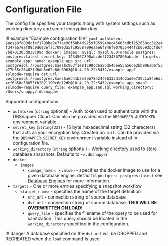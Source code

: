 # Configuration File

The config file specifies your targets along with system settings such as working directory and secret encryption key.

!!! example "Example configuration file"
    ```yaml
    authtoken: $aes$8fc00dcfef1798be9e77ac90f58b4d9259f059940ec45603cdbf252650cc322e4f347aa7eaf88c9d693efac709e3a5fc9568799eaae6f846f907055444fcb0593bcfd647bd701303d038c99c
    docker:
      images:
        mysql: mysql:8.0-oracle
        postgres: postgres:latest
    secret_key: 1234567890abcdef1234567890abcdef
    targets:
      example_app:
        name: example_app
        src_url: postgresql://postgres:$aes$c953f1e81c98cd6a5bd546ee53a56de2bb906ab6f53477b35c264021d6db6e62e68c6963@10.4.20.22:5432/example_app?sslmode=require
        dst_url: postgresql://postgres:$aes$a6b41b3e2eb78a24f66333d14d2ad0e739c1a84e6dc4cf6b58c30655fb2021190c6c12db@10.4.20.22:5432/example_app_snap?sslmode=require
        query_file: example_app.san.sql
    working_directory: /Users/snappy/.dbsnapper    
    ```

Supported configurations

- `authtoken` (`string` optional) - Auth token used to authenticate with the DBSnapper Cloud. Can also be provided via the `DBSNAPPER_AUTHTOKEN` environment variable..
- `secret_key` (`string[32]`) - 16 byte hexadecimal string (32 characters) that acts as your encryption key. Created on `init`. Can be provided via the `DBSNAPPER_SECRET_KEY` environment variable instead of in configuration file.
- `working_directory` (`string` optional) - Working directory used to store database snapshots. Defaults to `~/.dbsnapper` 
- `docker`
    - `images`
        - `<image_name>: <value>` - specifies the docker image to use for a given database engine. default is `postgres: postgres:latest` see [Database Engines](/database-engines/introduction) for more information.
- `targets` - One or more entries specifying a snapshot workflow
    - `<target_name>` - specifies the name of the target definition
        - `src_url` - connection string of source database
        - `dst_url` - connection string of source database: __THIS WILL BE OVERWRITTEN ON LOAD!__
        - `query_file` - specifies the filename of the query to be used for sanitization. This query should be located in the `working_directory` specified in the configuration.

!!! danger
    A database specified on the `dst_url` will be DROPPED and RECREATED when the `load` command is used

